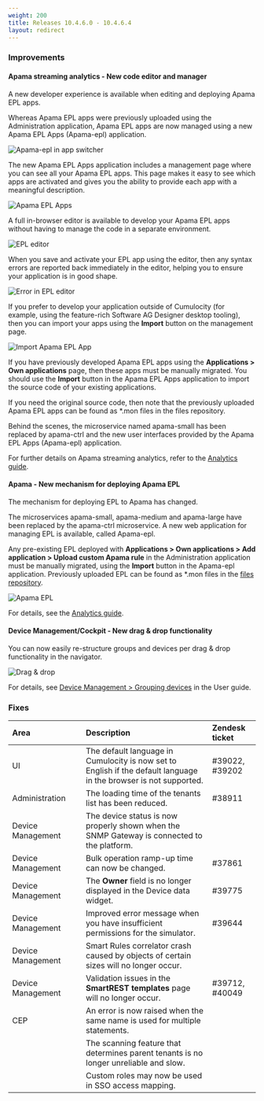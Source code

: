 ```yaml
---
weight: 200
title: Releases 10.4.6.0 - 10.4.6.4
layout: redirect
---
```


### Improvements

#### Apama streaming analytics - New code editor and manager

A new developer experience is available when editing and deploying Apama EPL apps.

Whereas Apama EPL apps were previously uploaded using the Administration application, Apama EPL apps are now managed using a new Apama EPL Apps (Apama-epl) application.

![Apama-epl in app switcher](/guides/images/release-notes/apama-epl-app-switcher.png)

The new Apama EPL Apps application includes a management page where you can see all your Apama EPL apps. This page makes it easy to see which apps are activated and gives you the ability to provide each app with a meaningful description.

![Apama EPL Apps](/guides/images/release-notes/apama-epl-apps-manager.png)

A full in-browser editor is available to develop your Apama EPL apps without having to manage the code in a separate environment.

![EPL editor](/guides/images/release-notes/apama-epl-editor.png)

When you save and activate your EPL app using the editor, then any syntax errors are reported back immediately in the editor, helping you to ensure your application is in good shape.

![Error in EPL editor](/guides/images/release-notes/apama-epl-editor-error.png)

If you prefer to develop your application outside of Cumulocity (for example, using the feature-rich Software AG Designer desktop tooling), then you can import your apps using the **Import** button on the management page.

![Import Apama EPL App](/guides/images/release-notes/apama-epl-apps-import.png)

If you have previously developed Apama EPL apps using the **Applications > Own applications** page, then these apps must be manually migrated. You should use the **Import** button in the Apama EPL Apps application to import the source code of your existing applications.

If you need the original source code, then note that the previously uploaded Apama EPL apps can be found as *.mon files in the files repository.

Behind the scenes, the microservice named apama-small has been replaced by apama-ctrl and the new user interfaces provided by the Apama EPL Apps (Apama-epl) application.

For further details on Apama streaming analytics, refer to the [Analytics guide](/guides/apama).

#### Apama - New mechanism for deploying Apama EPL

The mechanism for deploying EPL to Apama has changed. 

The microservices apama-small, apama-medium and apama-large have been replaced by the apama-ctrl microservice. A new web application for managing EPL is available, called Apama-epl. 

Any pre-existing EPL deployed with **Applications > Own applications > Add application > Upload custom Apama rule** in the Administration application must be manually migrated, using the **Import** button in the Apama-epl application. Previously uploaded EPL can be found as *.mon files in the [files repository](/guides/users-guide/administration#files).

![Apama EPL](/guides/images/release-notes/apamaepl.png)

For details, see the [Analytics guide](/guides/apama).

#### Device Management/Cockpit - New drag & drop functionality

You can now easily re-structure groups and devices per drag & drop functionality in the navigator. 

![Drag & drop](/guides/images/release-notes/cockpit-drag&drop.png)

For details, see [Device Management > Grouping devices](/guides/users-guide/device-management#grouping-devices) in the User guide.



### Fixes

<table>
<colgroup><col width="150">
</colgroup><thead>
<tr>
<th style="text-align:left">Area</th>
<th style="text-align:left">Description</th>
<th style="text-align:left">Zendesk ticket</th>
</tr>
</thead>
<tbody>
<tr>
<td style="text-align:left">UI</td>
<td style="text-align:left">The default language in Cumulocity is now set to English if the default language in the browser is not supported.</td>
<td>#39022, #39202 </td>
</tr>
<tr>
<td style="text-align:left">Administration</td>
<td style="text-align:left">The loading time of the tenants list has been reduced.</td>
<td style="text-align:left">#38911 </td>
</tr>
<tr>
<td style="text-align:left">Device Management</td>
<td style="text-align:left">The device status is now properly shown when the SNMP Gateway is connected to the platform.</td>
<td style="text-align:left"></td>
</tr>
<tr>
<td style="text-align:left">Device Management</td>
<td style="text-align:left">Bulk operation ramp-up time can now be changed.</td>
<td style="text-align:left">#37861</td>
</tr>
<tr>
<td style="text-align:left">Device Management</td>
<td style="text-align:left"> The <strong>Owner</strong> field is no longer displayed in the Device data widget.</td>
<td style="text-align:left">#39775 </td>
</tr>
<tr>
<td style="text-align:left">Device Management</td>
<td style="text-align:left"> Improved error message when you have insufficient permissions for the simulator.</td>
<td style="text-align:left">#39644 </td>
</tr>
<tr>
<td style="text-align:left">Device Management</td>
<td style="text-align:left"> Smart Rules correlator crash caused by objects of certain sizes will no longer occur.</td>
<td style="text-align:left"></td>
</tr>
<tr>
<td style="text-align:left">Device Management</td>
<td style="text-align:left"> Validation issues in the <strong>SmartREST templates</strong> page will no longer occur. </td>
<td style="text-align:left">#39712, #40049</td>
</tr>
<tr>
<td style="text-align:left">CEP</td>
<td style="text-align:left"> An error is now raised when the same name is used for multiple statements.</td>
<td style="text-align:left"></td>
</tr>
<tr>
<td style="text-align:left"></td>
<td style="text-align:left"> The scanning feature that determines parent tenants is no longer unreliable and slow.</td>
<td style="text-align:left"></td>
</tr>
<tr>
<td style="text-align:left"></td>
<td style="text-align:left">Custom roles may now be used in SSO access mapping.</td>
<td style="text-align:left"></td>
</tr>
</tbody>
</table>




